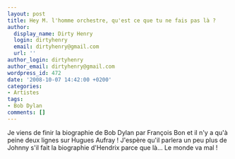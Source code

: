 ```yaml
---
layout: post
title: Hey M. l'homme orchestre, qu'est ce que tu ne fais pas là ?
author:
  display_name: Dirty Henry
  login: dirtyhenry
  email: dirtyhenry@gmail.com
  url: ''
author_login: dirtyhenry
author_email: dirtyhenry@gmail.com
wordpress_id: 472
date: '2008-10-07 14:42:00 +0200'
categories:
- Artistes
tags:
- Bob Dylan
comments: []
---
```

Je viens de finir la biographie de Bob Dylan par François Bon et il n'y a qu'à peine deux lignes sur Hugues Aufray ! J'espère qu'il parlera un peu plus de Johnny s'il fait la biographie d'Hendrix parce que là... Le monde va mal !
